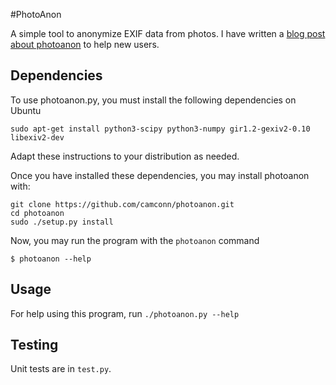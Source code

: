 #PhotoAnon

A simple tool to anonymize EXIF data from photos. 
I have written a [blog post about photoanon](http://camconn.cc/introducing-photoanon/) to help new users.

## Dependencies

To use photoanon.py, you must install the following dependencies on Ubuntu

    sudo apt-get install python3-scipy python3-numpy gir1.2-gexiv2-0.10 libexiv2-dev

Adapt these instructions to your distribution as needed.

Once you have installed these dependencies, you may install photoanon with:

    git clone https://github.com/camconn/photoanon.git
    cd photoanon
    sudo ./setup.py install

Now, you may run the program with the `photoanon` command

    $ photoanon --help

## Usage

For help using this program, run `./photoanon.py --help`

## Testing

Unit tests are in `test.py`.
